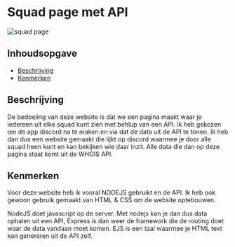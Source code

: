 

# Squad page met API
![squad page](https://cdn.discordapp.com/attachments/793090681010257933/1092836879793135766/Screenshot_2023-04-04_174217.jpg)

## Inhoudsopgave

  * [Beschrijving](#beschrijving)
  * [Kenmerken](#kenmerken)

## Beschrijving
De bedoeling van deze website is dat we een pagina maakt waar je iedereen uit elke squad kunt zien met behlup van een API. Ik heb gekozen om de app discord na te maken en via dat de data uit de API te tonen. Ik heb dan dus een website gemaakt die lijkt op discord waarmee je door alle squad heen kunt en kan bekijken wie daar inzit. Alle data die dan op deze pagina staat komt uit de WHOIS API.

## Kenmerken
Voor deze website heb ik vooral NODEJS gebruikt en de API. Ik heb ook gewoon gebruik gemaakt van HTML & CSS om de website optebouwen.

NodeJS doet javascript op de server. Met nodejs kan je dan dus data ophalen uit een API, Express is dan weer de framework die de routing doet waar de data vandaan moet komen. EJS is een taal waarmee je HTML text kan genereren uit de API zelf.

